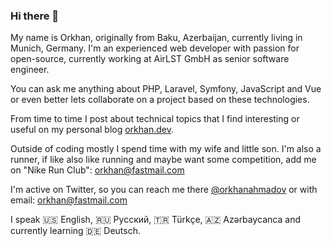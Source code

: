 ### Hi there 👋

My name is Orkhan, originally from Baku, Azerbaijan, currently living in Munich, Germany. I'm an experienced web developer with passion for open-source, currently working at AirLST GmbH as senior software engineer.

You can ask me anything about PHP, Laravel, Symfony, JavaScript and Vue or even better lets collaborate on a project based on these technologies.

From time to time I post about technical topics that I find interesting or useful on my personal blog [orkhan.dev](https://orkhan.dev).

Outside of coding mostly I spend time with my wife and little son. I'm also a runner, if like also like running and maybe want some competition, add me on "Nike Run Club": orkhan@fastmail.com

I'm active on Twitter, so you can reach me there [@orkhanahmadov](https://twitter.com/orkhanahmadov) or with email: [orkhan@fastmail.com](mailto:orkhan@fastmail.com)

I speak :us: English, :ru: Русский, :tr: Türkçe, :azerbaijan: Azərbaycanca and currently learning :de: Deutsch.
